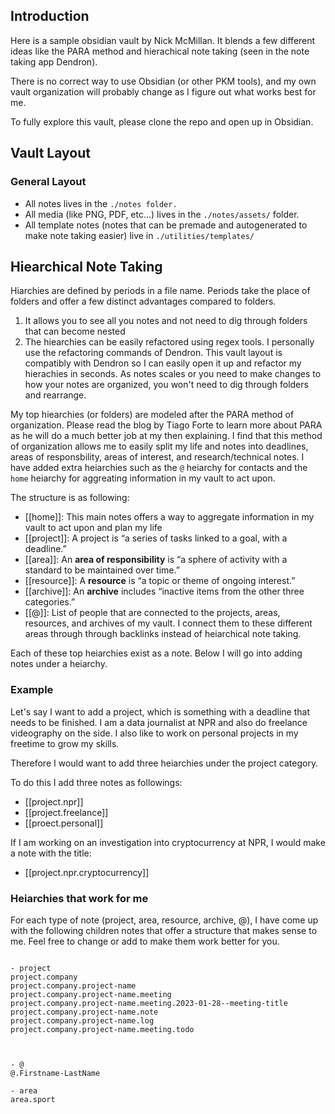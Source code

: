 ## Introduction

Here is a sample obsidian vault by Nick McMillan. It blends a few different ideas like the PARA method and hierachical note taking (seen in the note taking app Dendron). 

There is no correct way to use Obsidian (or other PKM tools), and my own vault organization will probably change as I figure out what works best for me. 

To fully explore this vault, please clone the repo and open up in Obsidian.

## Vault Layout

### General Layout

- All notes lives in the `./notes folder.` 
- All media (like PNG, PDF, etc...) lives in the `./notes/assets/` folder.
- All template notes (notes that can be premade and autogenerated to make note taking easier) live in `./utilities/templates/`

## Hiearchical Note Taking

Hiarchies are defined by periods in a file name. Periods take the place of folders and offer a few distinct advantages compared to folders. 

1. It allows you to see all you notes and not need to dig through folders that can become nested
2. The hiearchies can be easily refactored using regex tools. I personally use the refactoring commands of Dendron. This vault layout is compatibly with Dendron so I can easily open it up and refactor my hierachies in seconds. As notes scales or you need to make changes to how your notes are organized, you won't need to dig through folders and rearrange.

My top hiearchies (or folders) are modeled after the PARA method of organization. Please read the blog by Tiago Forte to learn more about PARA as he will do a much better job at my then explaining. I find that this method of organization allows me to easily split my life and notes into deadlines, areas of responsbility, areas of interest, and research/technical notes. I have added extra heiarchies such as the `@` heiarchy for contacts and the `home` heiarchy for aggreating information in my vault to act upon.

The structure is as following:


- [[home]]:  This main notes offers a way to aggregate information in my vault to act upon and plan my life
- [[project]]: A project is “a series of tasks linked to a goal, with a deadline.”
- [[area]]: An **area of responsibility** is “a sphere of activity with a standard to be maintained over time.”
- [[resource]]: A **resource** is “a topic or theme of ongoing interest.”
- [[archive]]: An **archive** includes “inactive items from the other three categories.”
- [[@]]: List of people that are connected to the projects, areas, resources, and archives of my vault. I connect them to these different areas through through backlinks instead of heiarchical note taking. 

Each of these top heiarchies exist as a note. Below I will go into adding notes under a heiarchy.


### Example

Let's say I want to add a project, which is something with a deadline that needs to be finished. I am a data journalist at NPR and also do freelance videography on the side. I also like to work on personal projects in my freetime to grow my skills. 

Therefore I would want to add three heiarchies under the project category.

To do this I add three notes as followings:

- [[project.npr]]
- [[project.freelance]]
- [[proect.personal]]

If I am working on an investigation into cryptocurrency at NPR, I would make a note with the title:

- [[project.npr.cryptocurrency]]

### Heiarchies that work for me

For each type of note (project, area, resource, archive, @), I have come up with the following children notes that offer a structure that makes sense to me. Feel free to change or add to make them work better for you. 


```

- project
project.company
project.company.project-name
project.company.project-name.meeting
project.company.project-name.meeting.2023-01-28--meeting-title
project.company.project-name.note
project.company.project-name.log
project.company.project-name.meeting.todo



- @
@.Firstname-LastName

- area
area.sport


```






